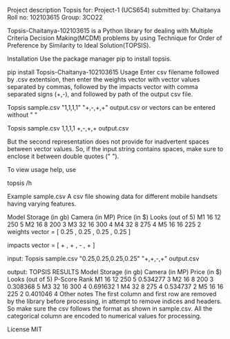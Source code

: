 Project description
Topsis
for: Project-1 (UCS654) submitted by: Chaitanya Roll no: 102103615 Group: 3CO22

Topsis-Chaitanya-102103615 is a Python library for dealing with Multiple Criteria Decision Making(MCDM) problems by using Technique for Order of Preference by Similarity to Ideal Solution(TOPSIS).

Installation
Use the package manager pip to install topsis.

pip install Topsis-Chaitanya-102103615
Usage
Enter csv filename followed by .csv extentsion, then enter the weights vector with vector values separated by commas, followed by the impacts vector with comma separated signs (+,-), and followed by path of the output csv file.

Topsis sample.csv "1,1,1,1" "+,-,+,+" output.csv or vectors can be entered without " "

Topsis sample.csv 1,1,1,1 +,-,+,+ output.csv

But the second representation does not provide for inadvertent spaces between vector values. So, if the input string contains spaces, make sure to enclose it between double quotes (" ").

To view usage help, use

topsis /h

Example
sample.csv
A csv file showing data for different mobile handsets having varying features.

Model	Storage (in gb)	Camera (in MP)	Price (in $)	Looks (out of 5)
M1	16	12	250	5
M2	16	8	200	3
M3	32	16	300	4
M4	32	8	275	4
M5	16	16	225	2
weights vector = [ 0.25 , 0.25 , 0.25 , 0.25 ]

impacts vector = [ + , + , - , + ]

input:
Topsis sample.csv "0.25,0.25,0.25,0.25" "+,+,-,+" output.csv

output:
  TOPSIS RESULTS
Model	Storage (in gb)	Camera (in MP)	Price (in $)	Looks (out of 5)	P-Score	Rank
M1	16	12	250	5	0.534277	3
M2	16	8	200	3	0.308368	5
M3	32	16	300	4	0.691632	1
M4	32	8	275	4	0.534737	2
M5	16	16	225	2	0.401046	4
Other notes
The first column and first row are removed by the library before processing, in attempt to remove indices and headers. So make sure the csv follows the format as shown in sample.csv. All the categorical column are encoded to numerical values for processing.

License
MIT
